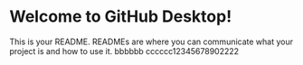# Welcome to GitHub Desktop!

This is your README. READMEs are where you can communicate what your project is and how to use it.
bbbbbb
cccccc12345678902222
